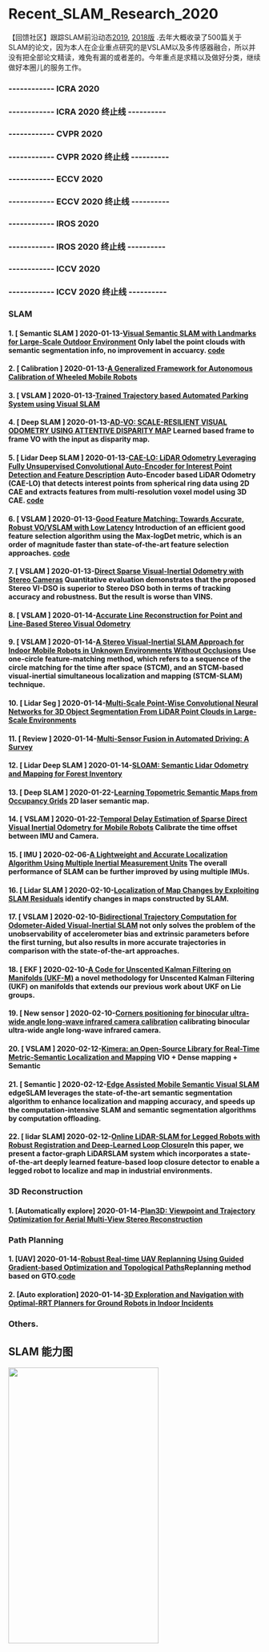 
# Recent_SLAM_Research_2020
【回馈社区】跟踪SLAM前沿动态[2019](https://github.com/YiChenCityU/Recent_SLAM_Research/blob/master/SLAM_Research_2019.md), [2018版](https://github.com/YiChenCityU/Recent_SLAM_Research/blob/master/SLAM_Research_2018.md) .去年大概收录了500篇关于SLAM的论文，因为本人在企业重点研究的是VSLAM以及多传感器融合，所以并没有把全部论文精读，难免有漏的或者差的。今年重点是求精以及做好分类，继续做好本圈儿的服务工作。

### ------------ ICRA 2020 
### ------------ ICRA 2020 终止线 ----------
### ------------ CVPR 2020 
### ------------ CVPR 2020 终止线 ----------
### ------------ ECCV 2020 
### ------------ ECCV 2020 终止线 ----------
### ------------ IROS 2020 
### ------------ IROS 2020 终止线 ----------
### ------------ ICCV 2020 
### ------------ ICCV 2020 终止线 ----------

### SLAM
#### 1. [ Semantic SLAM ] 2020-01-13-[Visual Semantic SLAM with Landmarks for Large-Scale Outdoor Environment](https://arxiv.org/pdf/2001.01028.pdf)  Only label the point clouds with semantic segmentation info, no improvement in accuarcy. [code](https://github.com/1989Ryan/Semantic_SLAM/)
#### 2. [ Calibration ] 2020-01-13-[A Generalized Framework for Autonomous Calibration of Wheeled Mobile Robots](https://arxiv.org/pdf/2001.01555.pdf) 
#### 3. [ VSLAM ] 2020-01-13-[Trained Trajectory based Automated Parking System using Visual SLAM](https://arxiv.org/pdf/2001.02161.pdf) 
#### 4. [ Deep SLAM ] 2020-01-13-[AD-VO: SCALE-RESILIENT VISUAL ODOMETRY USING ATTENTIVE DISPARITY MAP](https://arxiv.org/pdf/2001.02090.pdf)  Learned based frame to frame VO with the input as disparity map.
#### 5. [ Lidar Deep SLAM ] 2020-01-13-[CAE-LO: LiDAR Odometry Leveraging Fully Unsupervised Convolutional Auto-Encoder for Interest Point Detection and Feature Description](https://arxiv.org/pdf/2001.01354.pdf) Auto-Encoder based LiDAR Odometry (CAE-LO) that detects interest points from spherical ring data using 2D CAE and extracts features from multi-resolution voxel model using 3D CAE.  [code](https://github.com/SRainGit/CAE-LO) 
#### 6. [ VSLAM ] 2020-01-13-[Good Feature Matching: Towards Accurate, Robust VO/VSLAM with Low Latency](https://arxiv.org/pdf/2001.00714.pdf) Introduction of an efficient good feature selection algorithm using the Max-logDet metric, which is an order of magnitude faster than state-of-the-art feature selection approaches. [code](https://github.com/ivalab/GF_ORB_SLAM)  
#### 7. [ VSLAM ] 2020-01-13-[Direct Sparse Visual-Inertial Odometry with Stereo Cameras](https://candyguo.github.io/files/1.pdf) Quantitative evaluation demonstrates that the proposed Stereo VI-DSO is superior to Stereo DSO both in terms of tracking accuracy and robustness. But the result is worse than VINS.
#### 8. [ VSLAM ] 2020-01-14-[Accurate Line Reconstruction for Point and Line-Based Stereo Visual Odometry](https://ieeexplore.ieee.org/stamp/stamp.jsp?arnumber=8936964) 
#### 9. [ VSLAM ] 2020-01-14-[A Stereo Visual-Inertial SLAM Approach for Indoor Mobile Robots in Unknown Environments Without Occlusions](https://ieeexplore.ieee.org/stamp/stamp.jsp?arnumber=8937551) Use one-circle feature-matching method, which refers to a sequence of the circle matching for the time after space (STCM), and an STCM-based visual-inertial simultaneous localization and mapping (STCM-SLAM) technique.
#### 10. [ Lidar Seg ] 2020-01-14-[Multi-Scale Point-Wise Convolutional Neural Networks for 3D Object Segmentation From LiDAR Point Clouds in Large-Scale Environments](https://ieeexplore.ieee.org/abstract/document/8943956/authors#authors) 
#### 11. [ Review ] 2020-01-14-[Multi-Sensor Fusion in Automated Driving: A Survey](https://sci-hub.tw/10.1109/ACCESS.2019.2962554) 
#### 12. [ Lidar Deep SLAM ] 2020-01-14-[SLOAM: Semantic Lidar Odometry and Mapping for Forest Inventory](https://arxiv.org/pdf/1912.12726.pdf) 
#### 13. [ Deep SLAM ] 2020-01-22-[Learning Topometric Semantic Maps from Occupancy Grids](https://arxiv.org/pdf/2001.03676.pdf) 2D laser semantic map. 
#### 14. [ VSLAM ] 2020-01-22-[Temporal Delay Estimation of Sparse Direct Visual Inertial Odometry for Mobile Robots](https://sci-hub.tw/https://doi.org/10.1016/j.jfranklin.2019.11.075) Calibrate the time offset between IMU and Camera.
#### 15. [ IMU ] 2020-02-06-[A Lightweight and Accurate Localization Algorithm Using Multiple Inertial Measurement Units](https://sci-hub.tw/10.1109/LRA.2020.2969146) The overall performance of SLAM can be further improved by using multiple IMUs. 
#### 16. [ Lidar SLAM ] 2020-02-10-[Localization of Map Changes by Exploiting SLAM Residuals](https://link.springer.com/chapter/10.1007/978-3-030-40605-9_27) identify changes in maps constructed by SLAM.
#### 17. [ VSLAM ] 2020-02-10-[Bidirectional Trajectory Computation for Odometer-Aided Visual-Inertial SLAM](https://arxiv.org/pdf/2002.00195.pdf) not only solves the problem of the unobservability of accelerometer bias and extrinsic parameters before the first turning, but also results in more accurate trajectories in comparison with the state-of-the-art approaches.
#### 18. [ EKF ] 2020-02-10-[A Code for Unscented Kalman Filtering on Manifolds (UKF-M)](https://arxiv.org/pdf/2002.00878.pdf) a novel methodology for Unscented Kalman Filtering (UKF) on manifolds that extends our previous work about UKF on Lie groups.
#### 19. [ New sensor ] 2020-02-10-[Corners positioning for binocular ultra-wide angle long-wave infrared camera calibration](https://www.sciencedirect.com/science/article/abs/pii/S0030402619313397) calibrating binocular ultra-wide angle long-wave infrared camera.
#### 20. [ VSLAM ] 2020-02-12-[Kimera: an Open-Source Library for Real-Time Metric-Semantic Localization and Mapping](https://arxiv.org/pdf/1910.02490.pdf) VIO + Dense mapping + Semantic 
#### 21. [ Semantic ] 2020-02-12-[Edge Assisted Mobile Semantic Visual SLAM](http://tns.thss.tsinghua.edu.cn/~jingao/papers/infocom20_edgeSLAM.pdf) edgeSLAM leverages the state-of-the-art semantic segmentation algorithm to enhance localization and mapping accuracy, and speeds up the computation-intensive SLAM and semantic segmentation algorithms by computation offloading.
#### 22. [ lidar SLAM] 2020-02-12-[Online LiDAR-SLAM for Legged Robots with Robust Registration and Deep-Learned Loop Closure](https://arxiv.org/pdf/2001.10249.pdf)In this paper, we present a factor-graph LiDARSLAM system which incorporates a state-of-the-art deeply learned feature-based loop closure detector to enable a legged robot to localize and map in industrial environments. 

### 3D Reconstruction
#### 1. [Automatically explore] 2020-01-14-[Plan3D: Viewpoint and Trajectory Optimization for Aerial Multi-View Stereo Reconstruction](https://sci-hub.tw/https://doi.org/10.1145/3233794)

### Path Planning
#### 1. [UAV] 2020-01-14-[Robust Real-time UAV Replanning Using Guided Gradient-based Optimization and Topological Paths](https://arxiv.org/pdf/1912.12644.pdf)Replanning method based on GTO.[code](https://github.com/HKUST-Aerial-Robotics/Fast-Planner)
#### 2. [Auto exploration] 2020-01-14-[3D Exploration and Navigation with Optimal-RRT Planners for Ground Robots in Indoor Incidents](https://www.researchgate.net/publication/338367746_3D_Exploration_and_Navigation_with_Optimal-RRT_Planners_for_Ground_Robots_in_Indoor_Incidents)

### Others.

## SLAM 能力图 

<img src="https://github.com/YiChenCityU/Recent_SLAM_Research/blob/master/SLAM%E8%83%BD%E5%8A%9B%E5%9B%BE.png" width ="300" height="550" />





























